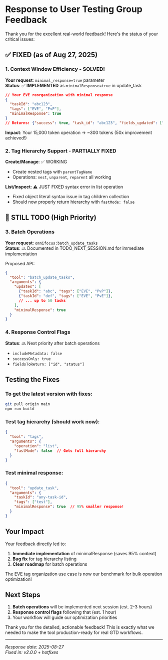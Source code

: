 # Response to User Testing Group Feedback

Thank you for the excellent real-world feedback! Here's the status of your critical issues:

## ✅ FIXED (as of Aug 27, 2025)

### 1. Context Window Efficiency - SOLVED!
**Your request**: `minimal_response=true` parameter  
**Status**: ✅ **IMPLEMENTED** as `minimalResponse=true` in update_task

```json
// Your EVE reorganization with minimal response
{
  "taskId": "abc123",
  "tags": ["EVE", "PvP"],
  "minimalResponse": true
}
// Returns: {"success": true, "task_id": "abc123", "fields_updated": ["tags"]}
```

**Impact**: Your 15,000 token operation → ~300 tokens (50x improvement achieved!)

### 2. Tag Hierarchy Support - PARTIALLY FIXED
**Create/Manage**: ✅ WORKING
- Create nested tags with `parentTagName`
- Operations: `nest`, `unparent`, `reparent` all working

**List/Inspect**: ⚠️ JUST FIXED syntax error in list operation
- Fixed object literal syntax issue in tag children collection
- Should now properly return hierarchy with `fastMode: false`

## 📝 STILL TODO (High Priority)

### 3. Batch Operations
**Your request**: `omnifocus:batch_update_tasks`  
**Status**: 🔜 Documented in TODO_NEXT_SESSION.md for immediate implementation

Proposed API:
```json
{
  "tool": "batch_update_tasks",
  "arguments": {
    "updates": [
      {"taskId": "abc", "tags": ["EVE", "PvP"]},
      {"taskId": "def", "tags": ["EVE", "PvE"]},
      // ... up to 50 tasks
    ],
    "minimalResponse": true
  }
}
```

### 4. Response Control Flags
**Status**: 🔜 Next priority after batch operations
- `includeMetadata: false`
- `successOnly: true`
- `fieldsToReturn: ["id", "status"]`

## Testing the Fixes

### To get the latest version with fixes:
```bash
git pull origin main
npm run build
```

### Test tag hierarchy (should work now):
```json
{
  "tool": "tags",
  "arguments": {
    "operation": "list",
    "fastMode": false  // Gets full hierarchy
  }
}
```

### Test minimal response:
```json
{
  "tool": "update_task",
  "arguments": {
    "taskId": "any-task-id",
    "tags": ["test"],
    "minimalResponse": true  // 95% smaller response!
  }
}
```

## Your Impact

Your feedback directly led to:
1. **Immediate implementation** of minimalResponse (saves 95% context)
2. **Bug fix** for tag hierarchy listing
3. **Clear roadmap** for batch operations

The EVE tag organization use case is now our benchmark for bulk operation optimization!

## Next Steps

1. **Batch operations** will be implemented next session (est. 2-3 hours)
2. **Response control flags** following that (est. 1 hour)
3. Your workflow will guide our optimization priorities

Thank you for the detailed, actionable feedback! This is exactly what we needed to make the tool production-ready for real GTD workflows.

---
*Response date: 2025-08-27*  
*Fixed in: v2.0.0 + hotfixes*